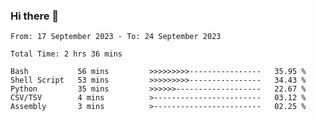### Hi there 👋

<!--
**ututono/ututono** is a ✨ _special_ ✨ repository because its `README.md` (this file) appears on your GitHub profile.

Here are some ideas to get you started:

- 🔭 I’m currently working on ...
- 🌱 I’m currently learning ...
- 👯 I’m looking to collaborate on ...
- 🤔 I’m looking for help with ...
- 💬 Ask me about ...
- 📫 How to reach me: ...
- 😄 Pronouns: ...
- ⚡ Fun fact: ...
-->



<!--START_SECTION:waka-->

```text
From: 17 September 2023 - To: 24 September 2023

Total Time: 2 hrs 36 mins

Bash           56 mins         >>>>>>>>>----------------   35.95 %
Shell Script   53 mins         >>>>>>>>>----------------   34.43 %
Python         35 mins         >>>>>>-------------------   22.67 %
CSV/TSV        4 mins          >------------------------   03.12 %
Assembly       3 mins          >------------------------   02.25 %
```

<!--END_SECTION:waka-->
